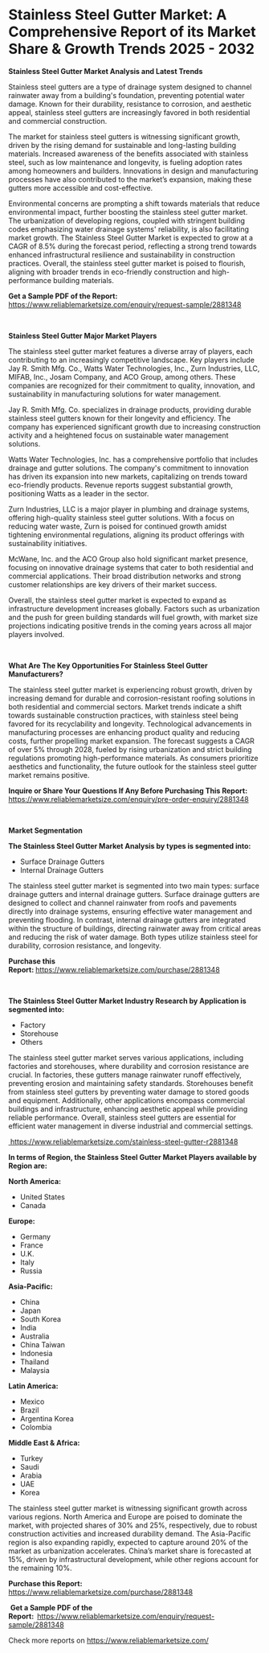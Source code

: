 <p><h1>Stainless Steel Gutter Market: A Comprehensive Report of its Market Share & Growth Trends 2025 - 2032</h1></p><p><strong>Stainless Steel Gutter Market Analysis and Latest Trends</strong></p>
<p><p>Stainless steel gutters are a type of drainage system designed to channel rainwater away from a building's foundation, preventing potential water damage. Known for their durability, resistance to corrosion, and aesthetic appeal, stainless steel gutters are increasingly favored in both residential and commercial construction.</p><p>The market for stainless steel gutters is witnessing significant growth, driven by the rising demand for sustainable and long-lasting building materials. Increased awareness of the benefits associated with stainless steel, such as low maintenance and longevity, is fueling adoption rates among homeowners and builders. Innovations in design and manufacturing processes have also contributed to the market’s expansion, making these gutters more accessible and cost-effective.</p><p>Environmental concerns are prompting a shift towards materials that reduce environmental impact, further boosting the stainless steel gutter market. The urbanization of developing regions, coupled with stringent building codes emphasizing water drainage systems' reliability, is also facilitating market growth. The Stainless Steel Gutter Market is expected to grow at a CAGR of 8.5% during the forecast period, reflecting a strong trend towards enhanced infrastructural resilience and sustainability in construction practices. Overall, the stainless steel gutter market is poised to flourish, aligning with broader trends in eco-friendly construction and high-performance building materials.</p></p>
<p><strong>Get a Sample PDF of the Report:&nbsp;</strong> <a href="https://www.reliablemarketsize.com/enquiry/request-sample/2881348?utm_campaign=2803&utm_medium=2&utm_source=Github&utm_content=ia&utm_term=12032025&utm_id=stainless-steel-gutter">https://www.reliablemarketsize.com/enquiry/request-sample/2881348</a></p>
<p>&nbsp;</p>
<p><strong>Stainless Steel Gutter Major Market Players</strong></p>
<p><p>The stainless steel gutter market features a diverse array of players, each contributing to an increasingly competitive landscape. Key players include Jay R. Smith Mfg. Co., Watts Water Technologies, Inc., Zurn Industries, LLC, MIFAB, Inc., Josam Company, and ACO Group, among others. These companies are recognized for their commitment to quality, innovation, and sustainability in manufacturing solutions for water management.</p><p>Jay R. Smith Mfg. Co. specializes in drainage products, providing durable stainless steel gutters known for their longevity and efficiency. The company has experienced significant growth due to increasing construction activity and a heightened focus on sustainable water management solutions. </p><p>Watts Water Technologies, Inc. has a comprehensive portfolio that includes drainage and gutter solutions. The company's commitment to innovation has driven its expansion into new markets, capitalizing on trends toward eco-friendly products. Revenue reports suggest substantial growth, positioning Watts as a leader in the sector.</p><p>Zurn Industries, LLC is a major player in plumbing and drainage systems, offering high-quality stainless steel gutter solutions. With a focus on reducing water waste, Zurn is poised for continued growth amidst tightening environmental regulations, aligning its product offerings with sustainability initiatives.</p><p>McWane, Inc. and the ACO Group also hold significant market presence, focusing on innovative drainage systems that cater to both residential and commercial applications. Their broad distribution networks and strong customer relationships are key drivers of their market success.</p><p>Overall, the stainless steel gutter market is expected to expand as infrastructure development increases globally. Factors such as urbanization and the push for green building standards will fuel growth, with market size projections indicating positive trends in the coming years across all major players involved.</p></p>
<p>&nbsp;</p>
<p><strong>What Are The Key Opportunities For Stainless Steel Gutter Manufacturers?</strong></p>
<p><p>The stainless steel gutter market is experiencing robust growth, driven by increasing demand for durable and corrosion-resistant roofing solutions in both residential and commercial sectors. Market trends indicate a shift towards sustainable construction practices, with stainless steel being favored for its recyclability and longevity. Technological advancements in manufacturing processes are enhancing product quality and reducing costs, further propelling market expansion. The forecast suggests a CAGR of over 5% through 2028, fueled by rising urbanization and strict building regulations promoting high-performance materials. As consumers prioritize aesthetics and functionality, the future outlook for the stainless steel gutter market remains positive.</p></p>
<p><strong>Inquire or Share Your Questions If Any Before Purchasing This Report:</strong> <a href="https://www.reliablemarketsize.com/enquiry/pre-order-enquiry/2881348?utm_campaign=2803&utm_medium=2&utm_source=Github&utm_content=ia&utm_term=12032025&utm_id=stainless-steel-gutter">https://www.reliablemarketsize.com/enquiry/pre-order-enquiry/2881348</a></p>
<p>&nbsp;</p>
<p><strong>Market Segmentation</strong></p>
<p><strong>The Stainless Steel Gutter Market Analysis by types is segmented into:</strong></p>
<p><ul><li>Surface Drainage Gutters</li><li>Internal Drainage Gutters</li></ul></p>
<p><p>The stainless steel gutter market is segmented into two main types: surface drainage gutters and internal drainage gutters. Surface drainage gutters are designed to collect and channel rainwater from roofs and pavements directly into drainage systems, ensuring effective water management and preventing flooding. In contrast, internal drainage gutters are integrated within the structure of buildings, directing rainwater away from critical areas and reducing the risk of water damage. Both types utilize stainless steel for durability, corrosion resistance, and longevity.</p></p>
<p><strong>Purchase this Report:&nbsp;</strong><a href="https://www.reliablemarketsize.com/purchase/2881348?utm_campaign=2803&utm_medium=2&utm_source=Github&utm_content=ia&utm_term=12032025&utm_id=stainless-steel-gutter">https://www.reliablemarketsize.com/purchase/2881348</a></p>
<p>&nbsp;</p>
<p><strong>The Stainless Steel Gutter Market Industry Research by Application is segmented into:</strong></p>
<p><ul><li>Factory</li><li>Storehouse</li><li>Others</li></ul></p>
<p><p>The stainless steel gutter market serves various applications, including factories and storehouses, where durability and corrosion resistance are crucial. In factories, these gutters manage rainwater runoff effectively, preventing erosion and maintaining safety standards. Storehouses benefit from stainless steel gutters by preventing water damage to stored goods and equipment. Additionally, other applications encompass commercial buildings and infrastructure, enhancing aesthetic appeal while providing reliable performance. Overall, stainless steel gutters are essential for efficient water management in diverse industrial and commercial settings.</p></p>
<p><a href="https://www.reliablemarketsize.com/stainless-steel-gutter-r2881348?utm_campaign=2803&utm_medium=2&utm_source=Github&utm_content=ia&utm_term=12032025&utm_id=stainless-steel-gutter">&nbsp;https://www.reliablemarketsize.com/stainless-steel-gutter-r2881348</a></p>
<p><strong>In terms of Region, the Stainless Steel Gutter Market Players available by Region are:</strong></p>
<p>
    <p> <strong> North America: </strong>
        <ul>
            <li>United States</li>
            <li>Canada</li>
        </ul>
        </p> 
    <p> <strong> Europe: </strong>
        <ul>
            <li>Germany</li>
            <li>France</li>
            <li>U.K.</li>
            <li>Italy</li>
            <li>Russia</li>
        </ul>
        </p> 
    <p> <strong> Asia-Pacific: </strong>
        <ul>
            <li>China</li>
            <li>Japan</li>
            <li>South Korea</li>
            <li>India</li>
            <li>Australia</li>
            <li>China Taiwan</li>
            <li>Indonesia</li>
            <li>Thailand</li>
            <li>Malaysia</li>
        </ul>
        </p> 
    <p> <strong> Latin America: </strong>
        <ul>
            <li>Mexico</li>
            <li>Brazil</li>
            <li>Argentina Korea</li>
            <li>Colombia</li>
        </ul>
        </p> 
    <p> <strong> Middle East & Africa: </strong>
        <ul>
            <li>Turkey</li>
            <li>Saudi</li>
            <li>Arabia</li>
            <li>UAE</li>
            <li>Korea</li>
        </ul>
    </p>
    </p>
<p><p>The stainless steel gutter market is witnessing significant growth across various regions. North America and Europe are poised to dominate the market, with projected shares of 30% and 25%, respectively, due to robust construction activities and increased durability demand. The Asia-Pacific region is also expanding rapidly, expected to capture around 20% of the market as urbanization accelerates. China’s market share is forecasted at 15%, driven by infrastructural development, while other regions account for the remaining 10%.</p></p>
<p><strong>Purchase this Report: </strong><a href="https://www.reliablemarketsize.com/purchase/2881348?utm_campaign=2803&utm_medium=2&utm_source=Github&utm_content=ia&utm_term=12032025&utm_id=stainless-steel-gutter">https://www.reliablemarketsize.com/purchase/2881348</a></p>
<p>&nbsp;<strong>Get a Sample PDF of the Report:&nbsp;&nbsp;</strong><a href="https://www.reliablemarketsize.com/enquiry/request-sample/2881348?utm_campaign=2803&utm_medium=2&utm_source=Github&utm_content=ia&utm_term=12032025&utm_id=stainless-steel-gutter">https://www.reliablemarketsize.com/enquiry/request-sample/2881348</a></p>
<p><strong></strong></p>
<p>Check more reports on <a href="https://www.reliablemarketsize.com/?utm_campaign=2803&utm_medium=2&utm_source=Github&utm_content=ia&utm_term=12032025&utm_id=stainless-steel-gutter">https://www.reliablemarketsize.com/</a></p>